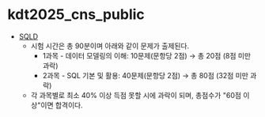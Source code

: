# kdt2025_cns_public

- [SQLD](https://www.dataq.or.kr/www/accept/schedule.do)
  - 시험 시간은 총 90분이며 아래와 같이 문제가 출제된다.
    - 1과목 - 데이터 모델링의 이해: 10문제(문항당 2점) → 총 20점 (8점 미만 과락)
    - 2과목 - SQL 기본 및 활용: 40문제(문항당 2점) → 총 80점 (32점 미만 과락)
  - 각 과목별로 최소 40% 이상 득점 못할 시에 과락이 되며, 총점수가 "60점 이상"이면 합격이다.
